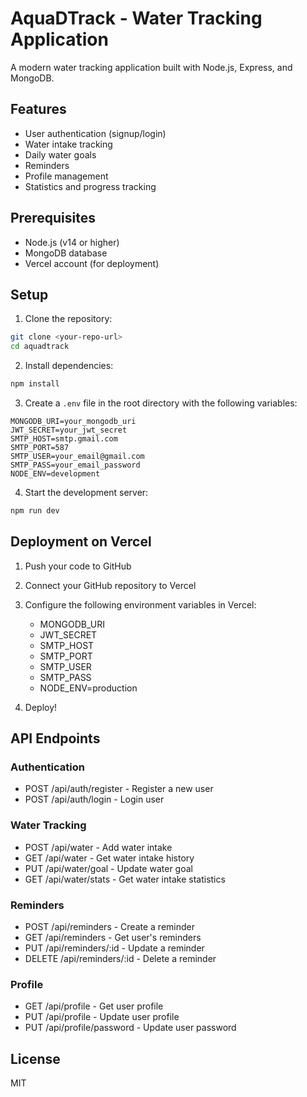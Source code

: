 # AquaDTrack - Water Tracking Application

A modern water tracking application built with Node.js, Express, and MongoDB.

## Features

- User authentication (signup/login)
- Water intake tracking
- Daily water goals
- Reminders
- Profile management
- Statistics and progress tracking

## Prerequisites

- Node.js (v14 or higher)
- MongoDB database
- Vercel account (for deployment)

## Setup

1. Clone the repository:
```bash
git clone <your-repo-url>
cd aquadtrack
```

2. Install dependencies:
```bash
npm install
```

3. Create a `.env` file in the root directory with the following variables:
```
MONGODB_URI=your_mongodb_uri
JWT_SECRET=your_jwt_secret
SMTP_HOST=smtp.gmail.com
SMTP_PORT=587
SMTP_USER=your_email@gmail.com
SMTP_PASS=your_email_password
NODE_ENV=development
```

4. Start the development server:
```bash
npm run dev
```

## Deployment on Vercel

1. Push your code to GitHub

2. Connect your GitHub repository to Vercel

3. Configure the following environment variables in Vercel:
   - MONGODB_URI
   - JWT_SECRET
   - SMTP_HOST
   - SMTP_PORT
   - SMTP_USER
   - SMTP_PASS
   - NODE_ENV=production

4. Deploy!

## API Endpoints

### Authentication
- POST /api/auth/register - Register a new user
- POST /api/auth/login - Login user

### Water Tracking
- POST /api/water - Add water intake
- GET /api/water - Get water intake history
- PUT /api/water/goal - Update water goal
- GET /api/water/stats - Get water intake statistics

### Reminders
- POST /api/reminders - Create a reminder
- GET /api/reminders - Get user's reminders
- PUT /api/reminders/:id - Update a reminder
- DELETE /api/reminders/:id - Delete a reminder

### Profile
- GET /api/profile - Get user profile
- PUT /api/profile - Update user profile
- PUT /api/profile/password - Update user password

## License

MIT 